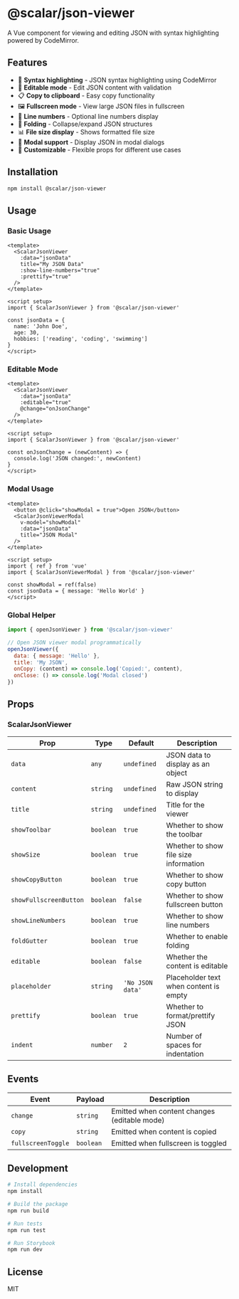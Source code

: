 # @scalar/json-viewer

A Vue component for viewing and editing JSON with syntax highlighting powered by CodeMirror.

## Features

- 🎨 **Syntax highlighting** - JSON syntax highlighting using CodeMirror
- 📝 **Editable mode** - Edit JSON content with validation
- 📋 **Copy to clipboard** - Easy copy functionality
- 🖼️ **Fullscreen mode** - View large JSON files in fullscreen
- 📏 **Line numbers** - Optional line numbers display
- 📁 **Folding** - Collapse/expand JSON structures
- 📊 **File size display** - Shows formatted file size
- 🎯 **Modal support** - Display JSON in modal dialogs
- 🔧 **Customizable** - Flexible props for different use cases

## Installation

```bash
npm install @scalar/json-viewer
```

## Usage

### Basic Usage

```vue
<template>
  <ScalarJsonViewer
    :data="jsonData"
    title="My JSON Data"
    :show-line-numbers="true"
    :prettify="true"
  />
</template>

<script setup>
import { ScalarJsonViewer } from '@scalar/json-viewer'

const jsonData = {
  name: 'John Doe',
  age: 30,
  hobbies: ['reading', 'coding', 'swimming']
}
</script>
```

### Editable Mode

```vue
<template>
  <ScalarJsonViewer
    :data="jsonData"
    :editable="true"
    @change="onJsonChange"
  />
</template>

<script setup>
import { ScalarJsonViewer } from '@scalar/json-viewer'

const onJsonChange = (newContent) => {
  console.log('JSON changed:', newContent)
}
</script>
```

### Modal Usage

```vue
<template>
  <button @click="showModal = true">Open JSON</button>
  <ScalarJsonViewerModal
    v-model="showModal"
    :data="jsonData"
    title="JSON Modal"
  />
</template>

<script setup>
import { ref } from 'vue'
import { ScalarJsonViewerModal } from '@scalar/json-viewer'

const showModal = ref(false)
const jsonData = { message: 'Hello World' }
</script>
```

### Global Helper

```js
import { openJsonViewer } from '@scalar/json-viewer'

// Open JSON viewer modal programmatically
openJsonViewer({
  data: { message: 'Hello' },
  title: 'My JSON',
  onCopy: (content) => console.log('Copied:', content),
  onClose: () => console.log('Modal closed')
})
```

## Props

### ScalarJsonViewer

| Prop | Type | Default | Description |
|------|------|---------|-------------|
| `data` | `any` | `undefined` | JSON data to display as an object |
| `content` | `string` | `undefined` | Raw JSON string to display |
| `title` | `string` | `undefined` | Title for the viewer |
| `showToolbar` | `boolean` | `true` | Whether to show the toolbar |
| `showSize` | `boolean` | `true` | Whether to show file size information |
| `showCopyButton` | `boolean` | `true` | Whether to show copy button |
| `showFullscreenButton` | `boolean` | `false` | Whether to show fullscreen button |
| `showLineNumbers` | `boolean` | `true` | Whether to show line numbers |
| `foldGutter` | `boolean` | `true` | Whether to enable folding |
| `editable` | `boolean` | `false` | Whether the content is editable |
| `placeholder` | `string` | `'No JSON data'` | Placeholder text when content is empty |
| `prettify` | `boolean` | `true` | Whether to format/prettify JSON |
| `indent` | `number` | `2` | Number of spaces for indentation |

## Events

| Event | Payload | Description |
|-------|---------|-------------|
| `change` | `string` | Emitted when content changes (editable mode) |
| `copy` | `string` | Emitted when content is copied |
| `fullscreenToggle` | `boolean` | Emitted when fullscreen is toggled |

## Development

```bash
# Install dependencies
npm install

# Build the package
npm run build

# Run tests
npm run test

# Run Storybook
npm run dev
```

## License

MIT 